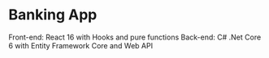 # Banking App

Front-end: React 16 with Hooks and pure functions
Back-end: C# .Net Core 6 with Entity Framework Core and Web API
